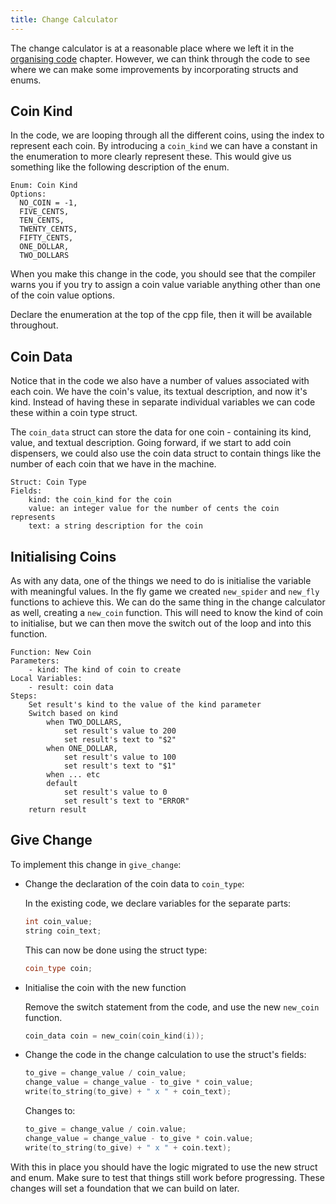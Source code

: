 ```yaml
---
title: Change Calculator
---
```


The change calculator is at a reasonable place where we left it in the [organising code](../../../2-organising-code/0-overview) chapter. However, we can think through the code to see where we can make some improvements by incorporating structs and enums.

## Coin Kind

In the code, we are looping through all the different coins, using the index to represent each coin. By introducing a `coin_kind` we can have a constant in the enumeration to more clearly represent these. This would give us something like the following description of the enum.

```
Enum: Coin Kind
Options:
  NO_COIN = -1,
  FIVE_CENTS,
  TEN_CENTS,
  TWENTY_CENTS,
  FIFTY_CENTS,
  ONE_DOLLAR,
  TWO_DOLLARS
```

When you make this change in the code, you should see that the compiler warns you if you try to assign a coin value variable anything other than one of the coin value options.

Declare the enumeration at the top of the cpp file, then it will be available throughout.

## Coin Data

Notice that in the code we also have a number of values associated with each coin. We have the coin's value, its textual description, and now it's kind. Instead of having these in separate individual variables we can code these within a coin type struct. 

The `coin_data` struct can store the data for one coin - containing its kind, value, and textual description. Going forward, if we start to add coin dispensers, we could also use the coin data struct to contain things like the number of each coin that we have in the machine.

```
Struct: Coin Type
Fields:
    kind: the coin_kind for the coin
    value: an integer value for the number of cents the coin represents
    text: a string description for the coin
```

## Initialising Coins

As with any data, one of the things we need to do is initialise the variable with meaningful values. In the fly game we created `new_spider` and `new_fly` functions to achieve this. We can do the same thing in the change calculator as well, creating a `new_coin` function. This will need to know the kind of coin to initialise, but we can then move the switch out of the loop and into this function.

```
Function: New Coin
Parameters:
    - kind: The kind of coin to create
Local Variables:
    - result: coin data
Steps:
    Set result's kind to the value of the kind parameter
    Switch based on kind
        when TWO_DOLLARS,
            set result's value to 200
            set result's text to "$2"
        when ONE_DOLLAR,
            set result's value to 100
            set result's text to "$1"
        when ... etc
        default
            set result's value to 0
            set result's text to "ERROR"
    return result
```

## Give Change

To implement this change in `give_change`:

- Change the declaration of the coin data to `coin_type`:

    In the existing code, we declare variables for the separate parts:

    ```cpp
    int coin_value;
    string coin_text;
    ```

    This can now be done using the struct type:

    ```cpp
    coin_type coin;
    ```

- Initialise the coin with the new function

    Remove the switch statement from the code, and use the new `new_coin` function.

    ```cpp
    coin_data coin = new_coin(coin_kind(i));
    ```

- Change the code in the change calculation to use the struct's fields:

    ```cpp
    to_give = change_value / coin_value;
    change_value = change_value - to_give * coin_value;
    write(to_string(to_give) + " x " + coin_text);
    ```

    Changes to:

    ```cpp
    to_give = change_value / coin.value;
    change_value = change_value - to_give * coin.value;
    write(to_string(to_give) + " x " + coin.text);
    ```

With this in place you should have the logic migrated to use the new struct and enum. Make sure to test that things still work before progressing. These changes will set a foundation that we can build on later.
